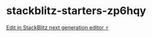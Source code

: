 # stackblitz-starters-zp6hqy

[Edit in StackBlitz next generation editor ⚡️](https://stackblitz.com/~/github.com/odeyemi-increase-ayobami/stackblitz-starters-zp6hqy)